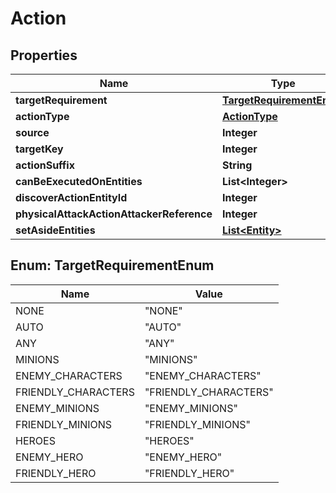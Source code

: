 
# Action

## Properties
Name | Type | Description | Notes
------------ | ------------- | ------------- | -------------
**targetRequirement** | [**TargetRequirementEnum**](#TargetRequirementEnum) |  |  [optional]
**actionType** | [**ActionType**](ActionType.md) |  |  [optional]
**source** | **Integer** |  |  [optional]
**targetKey** | **Integer** |  |  [optional]
**actionSuffix** | **String** |  |  [optional]
**canBeExecutedOnEntities** | **List&lt;Integer&gt;** |  |  [optional]
**discoverActionEntityId** | **Integer** |  |  [optional]
**physicalAttackActionAttackerReference** | **Integer** |  |  [optional]
**setAsideEntities** | [**List&lt;Entity&gt;**](Entity.md) |  |  [optional]


<a name="TargetRequirementEnum"></a>
## Enum: TargetRequirementEnum
Name | Value
---- | -----
NONE | &quot;NONE&quot;
AUTO | &quot;AUTO&quot;
ANY | &quot;ANY&quot;
MINIONS | &quot;MINIONS&quot;
ENEMY_CHARACTERS | &quot;ENEMY_CHARACTERS&quot;
FRIENDLY_CHARACTERS | &quot;FRIENDLY_CHARACTERS&quot;
ENEMY_MINIONS | &quot;ENEMY_MINIONS&quot;
FRIENDLY_MINIONS | &quot;FRIENDLY_MINIONS&quot;
HEROES | &quot;HEROES&quot;
ENEMY_HERO | &quot;ENEMY_HERO&quot;
FRIENDLY_HERO | &quot;FRIENDLY_HERO&quot;



